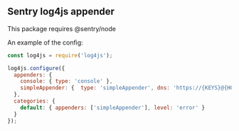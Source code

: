 ## Sentry log4js appender

This package requires @sentry/node

An example of the config:
```javascript
const log4js = require('log4js');

log4js.configure({
  appenders: {
    console: { type: 'console' },
    simpleAppender: {  type: 'simpleAppender', dns: 'https://{KEYS}@{HOST}/{PROJECT_ID}' }
  },
  categories: {
    default: { appenders: ['simpleAppender'], level: 'error' }
  }
});
```